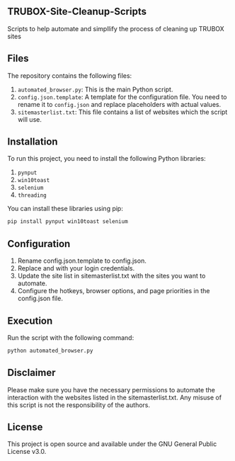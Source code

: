 ## TRUBOX-Site-Cleanup-Scripts

Scripts to help automate and simpllify the process of cleaning up TRUBOX sites

## Files

The repository contains the following files:

1. `automated_browser.py`: This is the main Python script.
2. `config.json.template`: A template for the configuration file. You need to rename it to `config.json` and replace placeholders with actual values.
3. `sitemasterlist.txt`: This file contains a list of websites which the script will use.

## Installation

To run this project, you need to install the following Python libraries:

1. `pynput`
2. `win10toast`
3. `selenium`
4. `threading`

You can install these libraries using pip:

```bash
pip install pynput win10toast selenium
```

## Configuration

1. Rename config.json.template to config.json.
2. Replace <your-username> and <your-password> with your login credentials.
3. Update the site list in sitemasterlist.txt with the sites you want to automate.
4. Configure the hotkeys, browser options, and page priorities in the config.json file.

## Execution

Run the script with the following command:
```bash
python automated_browser.py
```

## Disclaimer

Please make sure you have the necessary permissions to automate the interaction with the websites listed in the sitemasterlist.txt. Any misuse of this script is not the responsibility of the authors.

## License

This project is open source and available under the GNU General Public License v3.0.
